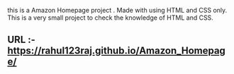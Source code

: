 this is a Amazon Homepage project .
Made with using HTML and CSS only.
This is a very small project to check the knowledge of HTML and CSS.

## URL :-  https://rahul123raj.github.io/Amazon_Homepage/
